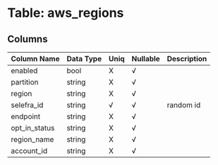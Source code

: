 # Table: aws_regions

## Columns 

|  Column Name   |  Data Type  | Uniq | Nullable | Description | 
|  ----  | ----  | ----  | ----  | ---- | 
| enabled | bool | X | √ |  | 
| partition | string | X | √ |  | 
| region | string | X | √ |  | 
| selefra_id | string | √ | √ | random id | 
| endpoint | string | X | √ |  | 
| opt_in_status | string | X | √ |  | 
| region_name | string | X | √ |  | 
| account_id | string | X | √ |  | 


